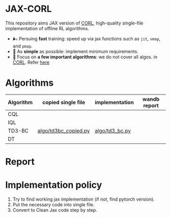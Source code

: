 # JAX-CORL
This repository aims JAX version of [CORL](https://github.com/tinkoff-ai/CORL), high-quality single-file implementation of offline RL algorithms.
- 🌬️ Persuing **fast** training: speed up via jax functions such as `jit`, `vmap`, and `pmap`.
- 🔪 As **simple** as possible: implement minimum requirements.
- 💠 Focus on **a few important algorithms**: we do not cover all algos. in [CORL](https://github.com/tinkoff-ai/CORL). Refer [here](https://github.com/nissymori/JAX-CORL/blob/main/README.md#algorithms)

# Algorithms
| Algorithm | copied single file | implementation | wandb report |
|---|---|---|---|
|CQL|   |   |   |
|IQL|   |   |   |
|TD3-BC| [algo/td3bc_copied.py](https://github.com/nissymori/JAX-CORL/blob/main/algo/td3bc_copied.py)  | [algo/td3_bc.py](https://github.com/nissymori/JAX-CORL/blob/main/algo/td3bc.py)  |   |
|DT|   |   |   |


# Report


# Implementation policy
1. Try to find working jax implementation (if not, find pytorch version).
2. Put the necessary code into single file.
3. Convert to Clean Jax code step by step.
